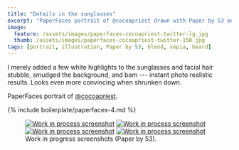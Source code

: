 ```yaml
---
title: "Details in the sunglasses"
excerpt: "PaperFaces portrait of @cocoapriest drawn with Paper by 53 on an iPad."
image: 
  feature: /assets/images/paperfaces-cocoapriest-twitter-lg.jpg
  thumb: /assets/images/paperfaces-cocoapriest-twitter-150.jpg
tags: [portrait, illustration, Paper by 53, blend, sepia, beard]
---
```


I merely added a few white highlights to the sunglasses and facial hair stubble, smudged the background, and bam --- instant photo realistic results. Looks even more convincing when shrunken down.

PaperFaces portrait of [@cocoapriest](http://twitter.com/cocoapriest).

{% include boilerplate/paperfaces-4.md %}

<figure class="third">
	<a href="{{ site.url }}/assets/images/paperfaces-cocoapriest-process-1-lg.jpg"><img src="{{ site.url }}/assets/images/paperfaces-cocoapriest-process-1-600.jpg" alt="Work in process screenshot"></a>
	<a href="{{ site.url }}/assets/images/paperfaces-cocoapriest-process-2-lg.jpg"><img src="{{ site.url }}/assets/images/paperfaces-cocoapriest-process-2-600.jpg" alt="Work in process screenshot"></a>
	<a href="{{ site.url }}/assets/images/paperfaces-cocoapriest-process-3-lg.jpg"><img src="{{ site.url }}/assets/images/paperfaces-cocoapriest-process-3-600.jpg" alt="Work in process screenshot"></a>
	<a href="{{ site.url }}/assets/images/paperfaces-cocoapriest-process-4-lg.jpg"><img src="{{ site.url }}/assets/images/paperfaces-cocoapriest-process-4-600.jpg" alt="Work in process screenshot"></a>
	<figcaption>Work in progress screenshots (Paper by 53).</figcaption>
</figure>